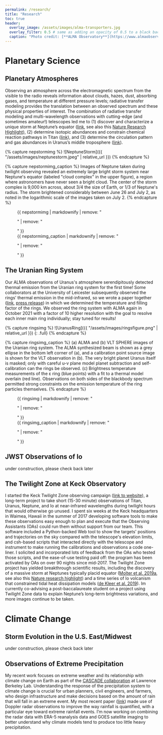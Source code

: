 ```yaml
---
permalink: /research/
title: "Research"
toc: true
header:
  overlay_image: /assets/images/alma-transporters.jpg
  overlay_filter: 0.5 # same as adding an opacity of 0.5 to a black background
  caption: "Photo credit: [**ALMA Observatory**](https://www.almaobservatory.org/)"
---
```


# Planetary Science

## Planetary Atmospheres

Observing an atmosphere across the electromagnetic spectrum from the visible to the radio reveals information about clouds, hazes, dust, absorbing gases, and temperature at different pressure levels; radiative transfer modeling provides the translation between an observed spectrum and these physical properties of interest.  The combination of radiative transfer modeling and multi-wavelength observations with cutting-edge (and sometimes amateur!) telescopes led me to (1) discover and characterize a unique storm at Neptune’s equator ([link](https://ui.adsabs.harvard.edu/abs/2019Icar..321..324M/abstract), see also this [Nature Research Highlight](https://www.nature.com/articles/d41586-018-07622-4)), (2) determine isotopic abundances and constrain chemical reaction pathways in Titan ([link](https://ui.adsabs.harvard.edu/abs/2016AJ....152...42M/abstract)), and (3) determine the circulation pattern and gas abundances in Uranus’s middle troposphere ([link](https://ui.adsabs.harvard.edu/abs/2021PSJ.....2....3M/abstract)).

{% capture nepstormimg %}
![NeptuneStorm]({{ "/assets/images/neptunestorm.jpeg" | relative_url }})
{% endcapture %}

{% capture nepstormimg_caption %}
Images of Neptune taken during twilight observing revealed an extremely large bright storm system near Neptune's equator (labeled "cloud complex" in the upper figure), a region where astronomers have never seen a bright cloud. The center of the storm complex is 9,000 km across, about 3/4 the size of Earth, or 1/3 of Neptune's radius. The storm brightened considerably between June 26 and July 2, as noted in the logarithmic scale of the images taken on July 2.
{% endcapture %}

<figure>
  {{ nepstormimg | markdownify | remove: "<p>" | remove: "</p>" }}
  <figcaption>{{ nepstormimg_caption | markdownify | remove: "<p>" | remove: "</p>" }}</figcaption>
</figure>

## The Uranian Ring System

Our ALMA observations of Uranus's atmosphere serendipitously detected thermal emission from the Uranian ring system for the first time!  Some collaborators at the University of Leicester subsequently observed the rings’ thermal emission in the mid-infrared, so we wrote a paper together ([link](https://ui.adsabs.harvard.edu/abs/2019AJ....158...47M/abstract), [press release](https://news.berkeley.edu/2019/06/20/astronomers-see-warm-glow-of-uranuss-rings/)) in which we determined the temperature and filling factor of the rings. We observed the ring system with ALMA again in October 2021 with a factor of 10 higher resolution with the goal to resolve each inner main ring individually; stay tuned for results!

{% capture ringsimg %}
![UranusRing]({{ "/assets/images/ringsfigure.png" | relative_url }})
{: .full}
{% endcapture %}

{% capture ringsimg_caption %}
(a) ALMA and (b) VLT SPHERE images of the Uranian ring system. The ALMA synthesized beam is shown as a grey ellipse in the bottom left corner of (a), and a calibration point source image is shown for the VLT observation in (b). The very bright planet Uranus itself is masked; only with careful u-v plane model planet subtraction and self-calibration can the rings be observed. (c) Brightness temperature measurements of the 	&epsilon; ring (blue points) with a fit to a thermal model overlain (red line). Observations on both sides of the blackbody spectrum permitted strong constraints on the emission temperature of the ring particles themselves.
{% endcapture %}

<figure>
  {{ ringsimg | markdownify | remove: "<p>" | remove: "</p>" }}
  <figcaption>{{ ringsimg_caption | markdownify | remove: "<p>" | remove: "</p>" }}</figcaption>
</figure>


## JWST Observations of Io

under construction, please check back later



## The Twilight Zone at Keck Observatory

I started the Keck Twilight Zone observing campaign ([link to website](https://www2.keck.hawaii.edu/inst/tda/TwilightZone.html)), a long-term project to take short (15-30 minute) observations of Titan, Uranus, Neptune, and Io at near-infrared wavelengths during twilight hours that would otherwise go unused. I spent six weeks at the Keck headquarters in Waimea, Hawaii in the summer of 2017 developing software tools to make these observations easy enough to plan and execute that the Observing Assistants (OAs) could run them without support from our team. This software included a Python-backed Web tool to show the targets' positions and trajectories on the sky compared with the telescope's elevation limits, and csh-based scripts that interacted directly with the telescope and instrument to make running the calibrations and observations a code one-liner. I solicited and incorporated lots of feedback from the OAs who tested those scripts, and the ease-of-use testing paid off: the program has been activated by OAs on over 90 nights since mid-2017. The Twilight Zone project has yielded breakthrough scientific results, including the discovery of a massive storm at Neptunes typically placid equator ([Molter et al. 2019a](https://ui.adsabs.harvard.edu/abs/2019Icar..321..324M/abstract), see also this [Nature research highlight](https://www.nature.com/articles/d41586-018-07622-4)) and a time series of Io volcanism that constrained tidal heat dissipation models ([de Kleer et al. 2019](https://ui.adsabs.harvard.edu/abs/2019AJ....158...29D/abstract)). Im currently co-advising a post-baccalaureate student on a project using Twilight Zone data to explain Neptune’s long-term brightness variations, and more images continue to be taken.


# Climate Change

## Storm Evolution in the U.S. East/Midwest

under construction, please check back later

## Observations of Extreme Precipitation

My recent work focuses on extreme weather and its relationship with climate change on Earth as part of the [CASCADE collaboration](https://cascade.lbl.gov/) at Lawrence Berkeley Lab.  Understanding the response of the precipitation system to climate change is crucial for urban planners, civil engineers, and farmers, who design infrastructure and make decisions based on the amount of rain that will fall in an extreme event.  My most recent paper ([link](https://agupubs.onlinelibrary.wiley.com/doi/10.1029/2021GL094697)) made use of Doppler radar observations to improve the way rainfall is quantified, with a particular eye toward extreme rainfall events.  I’m now working on combining the radar data with ERA-5 reanalysis data and GOES satellite imaging to better understand why climate models tend to produce too little heavy precipitation.